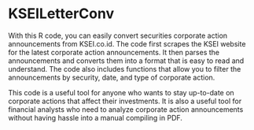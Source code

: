 # KSEILetterConv
With this R code, you can easily convert securities corporate action announcements from KSEI.co.id. The code first scrapes the KSEI website for the latest corporate action announcements. It then parses the announcements and converts them into a format that is easy to read and understand. The code also includes functions that allow you to filter the announcements by security, date, and type of corporate action.

This code is a useful tool for anyone who wants to stay up-to-date on corporate actions that affect their investments. It is also a useful tool for financial analysts who need to analyze corporate action announcements without having hassle into a manual compiling in PDF.
